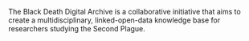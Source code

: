 The Black Death Digital Archive is a collaborative initiative that aims to create a multidisciplinary, linked-open-data knowledge base for researchers studying the Second Plague.
